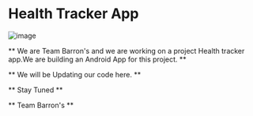 # Health Tracker App
![image](https://drive.google.com/u/0/uc?id=14AnhBQGRyIEa0gTNFkAA9l6qaF-FzmEf&export=download)

** We are Team Barron's and we are working on a project Health tracker app.We are building an Android App for this project. **

** We will be Updating our code here. **

** Stay Tuned **

** Team Barron's **
